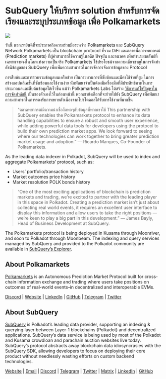 # SubQuery ให้บริการ solution สำหรับการจัดเรียงและระบุประเภทข้อมูล เพื่อ Polkamarkets

![](https://miro.medium.com/max/1400/0*KRx5x-Oaz7mfHPuJ)

วันนี้ พวกเรายินดีที่จะประกาศถึงความร่วมมือระหว่าง Polkamarkets และ SubQuery Network Polkamarkets เป็น blockchain protocol ที่รวม DiFi และตลาดพื่อการพยากรณ์ (Prediction markets) ที่ผู้ค้าสามารถใช้ความรู้ในอดีต ปัจจุบัน และอนาคต เพื่อทำนายผลลัพธ์ที่เฉพาะเจาะจงในโลกแห่งความเป็นจริง Polkamarkets ใช้ประโยชน์จากความเชี่ยวชาญในการจัดทำดัชนีข้อมูลของ SubQuery เพื่อเพิ่มความสามารถในการจัดการจัดการข้อมูลของ Protocol

การสืบค้นและการรวบรวมข้อมูลบนเครือข่าย เป็นกระบวนการที่ซับซ้อนและมีค่าใช้จ่ายที่สูง ในการสร้างแอปพลิเคชั่นที่ซับซ้อนและใช้งานง่าย นักพัฒนาจำเป็นต้องมีเครื่องมือที่มีประสิทธิภาพในการประมวลผลและสืบค้นข้อมูลได้เร็วขึ้น แม้ว่า Polkamarkets Labs ได้สร้าง [วิธีการแก้ไขปัญหาในการจัดทำดัชนี](https://github.com/Polkamarkets/polkamarkets-api) เป็นของตัวเองไว้ในก่อนหน้านี้ พวกเขายังเลือกที่จะย้ายไปยัง SubQuery เพื่อพัฒนาความสามารถในการรองรับการขยายตัวเนื่องจากโปรโตคอลได้รับการใช้งานที่มากขึ้น

> "ตลาดพยากรณ์มีความน่าเชื่อถือพอๆกับข้อมูลที่พวกเขาใช้ This partnership with SubQuery enables the Polkamarkets protocol to enhance its data handling capabilities to ensure a robust and smooth user experience, while adding powerful data tools for developers using the protocol to build their own prediction market apps. We look forward to seeing where our technologies can work together to bring greater prediction market usage and adoption.” — Ricardo Marques, Co-Founder of Polkamarkets.

As the leading data indexer in Polkadot, SubQuery will be used to index and aggregate Polkamarkets’ protocol, such as:

- Users’ portfolio/transaction history
- Market outcomes price history
- Market resolution POLK bonds history

> “One of the most exciting applications of blockchain is prediction markets and trading, we’re excited to partner with the leading player in this space in Polkadot. Creating a prediction market isn’t just about collecting real world events, it requires an excellent user interface to display this information and allow users to take the right positions — we’re keen to play a big part in this development.” — James Bayly, Head of Business Development at SubQuery.

The Polkamarkets protocol is being deployed in Kusama through Moonriver, and soon to Polkadot through Moonbeam. The indexing and query services managed by SubQuery and provided to the Polkadot community are available in [SubQuery’s Explorer](https://explorer.subquery.network/).

## About Polkamarkets

[Polkamarkets](https://www.polkamarkets.com/) is an Autonomous Prediction Market Protocol built for cross-chain information exchange and trading where users take positions on outcomes of real-world events–in decentralized and interoperable EVMs.

[Discord](https://discord.gg/polkamarkets) | [Website](https://polkamarkets.com/) | [LinkedIn](https://www.linkedin.com/company/polkamarkets/) | [GitHub](https://github.com/Polkamarkets) | [Telegram](http://t.me/polkamarkets) | [Twitter](https://twitter.com/polkamarkets)

## About SubQuery

[SubQuery](https://subquery.network/) is Polkadot’s leading data provider, supporting an indexing & querying layer between Layer-1 blockchains (Polkadot) and decentralized applications. SubQuery’s data service is being used by most of the Polkadot and Kusama crowdloan and parachain auction websites live today. SubQuery’s protocol abstracts away blockchain data idiosyncrasies with the SubQuery SDK, allowing developers to focus on deploying their core product without needlessly wasting efforts on custom backend technologies.

[Website](https://subquery.network/) | [Email](hello@subquery.network) | [Discord](https://discord.com/invite/78zg8aBSMG) | [Telegram](https://t.me/subquerynetwork) | [Twitter](https://twitter.com/subquerynetwork) | [Matrix](https://matrix.to/#/#subquery:matrix.org) | [LinkedIn](https://www.linkedin.com/company/subquery) | [GitHub](https://github.com/subquery)

